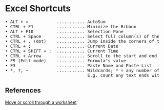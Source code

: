 # Excel Shortcuts

<pre>
• ALT + =           ........... AutoSum
• CTRL + F1         ........... Minimize the Ribbon
• ALT + F10         ........... Selection Pane
• CTRL + Space      ........... Select full column(s) of the active cell(s)
• CTRL + . (dot)    ........... Jump inside the corners of the selected area 
• CTRL + ;          ........... Current Date
• CTRL + SHIFT + ;  ........... Current Time
• CTRL + Arrow      ........... Scroll to the start and end of ranges 
• F9 (Edit mode)    ........... Formula's value
• F3                ........... Paste Name and Paste List
• *, ?, ~           ........... Wildcards; * = any number of char, ? = single char, ~ = escape char. 
                                E.g. count any text ends with Division, COUNTIF(A:A, "*Division") 
</pre>


## References 
[Move or scroll through a worksheet](https://support.microsoft.com/en-us/office/move-or-scroll-through-a-worksheet-06fc34b8-64bb-4d78-9b62-34656d700f82)
